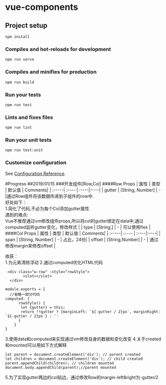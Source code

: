 # vue-components

## Project setup
```
npm install
```

### Compiles and hot-reloads for development
```
npm run serve
```

### Compiles and minifies for production
```
npm run build
```

### Run your tests
```
npm run test
```

### Lints and fixes files
```
npm run lint
```

### Run your unit tests
```
npm run test:unit
```

### Customize configuration
See [Configuration Reference](https://cli.vuejs.org/config/).

#Progress
##2019/01/15
###开发组件[Row,Col]
####Row Props
| 属性 | 类型 | 默认值 | Comments|
| :-----| :---- | :----|:----|
| gutter | [String, Number] | - |通过Row组件将该数据传递到子组件的row中.<br>好处如下：<br>1.简化了代码,不必为每个Col添加gutter属性<br>遇到的难点:<br>Vue不推荐通过vm修改组件props,所以将col的gutter绑定在data中,通过computed监听gutter变化，修改样式 |
| type | [String,] | - | 可以使用flex |
####Col Props
| 属性 | 类型 | 默认值 | Comments|
| :-----| :---- | :----|:----|
| span | [String, Number] | - | 占比，24份|
| offset | [String,Number] | - | 通过修改margin来修改offset |

收获：<br>
1.为元素清除浮动
2.通过computed优化HTML代码
```vue
 <div class="w-row" :style="rowStyle">
        <slot></slot>
  </div>
```

```ecmascript 6
module.exports = {
  //省略一部分代码
computed: {
      rowStyle() {
       let {gutter} = this;
       return !!gutter ? {marginLeft: `${-gutter / 2}px`, marginRight: `${-gutter / 2}px`} : '' 
      }
    }
}
```
3.使用data和computed来实现通过vm修改自身的数据和变化改变
4.关于created和mounted可以用如下方式解释
```ecmascript 6
let parent = document.createElement('div'); // parent created
let children = document.createElement('div'); // child created
parent.appendChild(children); // children mounted
document.body.appendChild(parent);//parent mounted
```
5.为了实现gutter两边的col贴边，通过修改Row的margin-left&right为-gutter/2